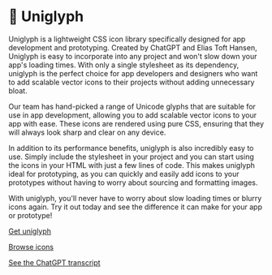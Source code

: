# 🚀 Uniglyph

Uniglyph is a lightweight CSS icon library specifically designed for app development and prototyping. Created by ChatGPT and Elias Toft Hansen, Uniglyph is easy to incorporate into any project and won't slow down your app's loading times. With only a single stylesheet as its dependency, uniglyph is the perfect choice for app developers and designers who want to add scalable vector icons to their projects without adding unnecessary bloat.

Our team has hand-picked a range of Unicode glyphs that are suitable for use in app development, allowing you to add scalable vector icons to your app with ease. These icons are rendered using pure CSS, ensuring that they will always look sharp and clear on any device.

In addition to its performance benefits, uniglyph is also incredibly easy to use. Simply include the stylesheet in your project and you can start using the icons in your HTML with just a few lines of code. This makes uniglyph ideal for prototyping, as you can quickly and easily add icons to your prototypes without having to worry about sourcing and formatting images.

With uniglyph, you'll never have to worry about slow loading times or blurry icons again. Try it out today and see the difference it can make for your app or prototype!

[Get uniglyph](https://github.com/EJTH/uniglyph)

[Browse icons](https://ejth.github.io/uniglyph/)

[See the ChatGPT transcript](https://github.com/EJTH/uniglyph/ChatGPT-uniglyph.mhtml)